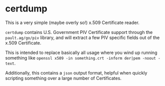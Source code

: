 certdump
========

This is a very simple (maybe overly so!) x.509 Certificate reader.

`certdump` contains U.S. Government PIV Certificate support through the
`pault.ag/go/piv` library, and will extract a few PIV specific fields
out of the x.509 Certificate.

This is intended to replace basically all usage where you wind up running
something like `openssl x509 -in something.crt -inform der|pem -noout -text`.

Additionally, this contains a `json` output format, helpful when quickly
scripting something over a large number of Certificates.

